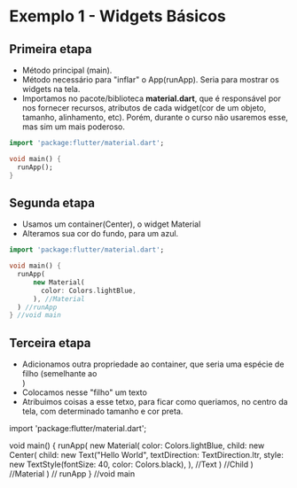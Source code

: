 # Exemplo 1 - Widgets Básicos

## Primeira etapa
- Método principal (main).
- Método necessário para "inflar" o App(runApp). Seria para mostrar os widgets na tela.
- Importamos no pacote/biblioteca **material.dart**, que é responsável por nos fornecer recursos, atributos de cada widget(cor de um objeto,
tamanho, alinhamento, etc). Porém, durante o curso não usaremos esse, mas sim um mais poderoso.

```dart
import 'package:flutter/material.dart';

void main() {
  runApp();
}
```

## Segunda etapa
- Usamos um container(Center), o widget Material
- Alteramos sua cor do fundo, para um azul.

```dart
import 'package:flutter/material.dart';

void main() {
  runApp(
      new Material(
        color: Colors.lightBlue,
      ), //Material
  ) //runApp
} //void main
```

## Terceira etapa
- Adicionamos outra propriedade ao container, que seria uma espécie de filho (semelhante ao <div>)
- Colocamos nesse "filho" um texto
- Atribuimos coisas a esse tetxo, para ficar como queriamos, no centro da tela, com determinado tamanho e cor preta.

import 'package:flutter/material.dart';

void main() {
  runApp(
      new Material(
          color: Colors.lightBlue,
          child: new Center(
            child: new Text("Hello World", textDirection: TextDirection.ltr,
              style: new TextStyle(fontSize: 40, color: Colors.black),
            ), //Text
          ) //Child
      ) //Material
  ) // runApp
} //void main

